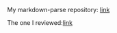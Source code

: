 My markdown-parse repository: [link](https://github.com/kyy006/markdown-parse)


The one I reviewed:[link](https://github.com/jdweak/markdown-parse/blob/main/MarkdownParse.java)

